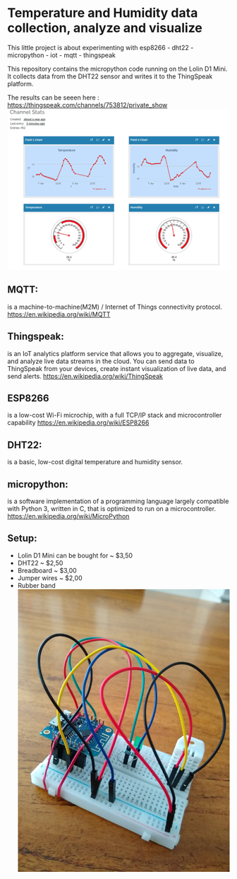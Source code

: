 # Temperature and Humidity data collection, analyze and visualize   

This little project is about experimenting with esp8266 - dht22 - micropython - iot - mqtt - thingspeak

This repository contains the micropython code running on the Lolin D1 Mini. It collects data from the DHT22 sensor and writes it to the ThingSpeak platform.

The results can be seeen here : 
https://thingspeak.com/channels/753812/private_show
![ThingSpeak](img/ThingsspeakScreenshot.png)

## MQTT:
is a machine-to-machine(M2M) / Internet of Things connectivity protocol.
https://en.wikipedia.org/wiki/MQTT

## Thingspeak:
is an IoT analytics platform service that allows you to aggregate, visualize, and analyze live data streams in the cloud. You can send data to ThingSpeak from your devices, create instant visualization of live data, and send alerts.
https://en.wikipedia.org/wiki/ThingSpeak

## ESP8266
is a low-cost Wi-Fi microchip, with a full TCP/IP stack and microcontroller capability
https://en.wikipedia.org/wiki/ESP8266

## DHT22:
is a basic, low-cost digital temperature and humidity sensor. 

## micropython:
is a software implementation of a programming language largely compatible with Python 3, written in C, that is optimized to run on a microcontroller.
https://en.wikipedia.org/wiki/MicroPython

## Setup:
- Lolin D1 Mini can be bought for ~ $3,50
- DHT22 ~ $2,50
- Breadboard ~ $3,00
- Jumper wires ~ $2,00
- Rubber band
![Wemos d1 mini](img/d1mini.jpeg)
